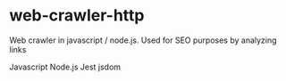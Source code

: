 # web-crawler-http

Web crawler in javascript / node.js. Used for SEO purposes by analyzing links

Javascript
Node.js
Jest
jsdom
